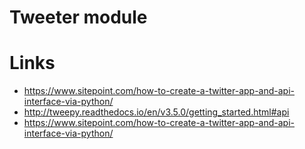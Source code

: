 # Tweeter module

# Links
- https://www.sitepoint.com/how-to-create-a-twitter-app-and-api-interface-via-python/
- http://tweepy.readthedocs.io/en/v3.5.0/getting_started.html#api
- https://www.sitepoint.com/how-to-create-a-twitter-app-and-api-interface-via-python/
